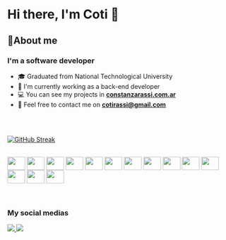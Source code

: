 # Hi there, I'm Coti 👋 

## 🙋About me
### I'm a software developer 

- 🎓 Graduated from National Technological University
- 💪 I'm currently working as a back-end developer
- 💻 You can see my projects in <a href="https://constanzarassi.com.ar/">**constanzarassi.com.ar**<a>
- 📧 Feel free to contact me on **cotirassi@gmail.com**

<br>
<br>


[![GitHub Streak](https://github-readme-streak-stats.herokuapp.com/?user=ConstanzaRassi&theme=react&hide_border=true&background=0D1117&ring=6252FF&fire=6252FF&currStreakNum=6252FF&currStreakLabel=6252FF)](https://github.com/DenverCoder1/github-readme-streak-stats)



 <div style="display: inline_block"><br>
  <img align="center" height="30" width="40" src="https://cdn.jsdelivr.net/gh/devicons/devicon/icons/visualstudio/visualstudio-plain.svg" />
  <img align="center" height="30" width="40" src="https://cdn.jsdelivr.net/gh/devicons/devicon/icons/vscode/vscode-original.svg" />    
  <img align="center" height="30" width="40" src="https://cdn.jsdelivr.net/gh/devicons/devicon/icons/csharp/csharp-plain.svg" />  
  <img align="center" height="30" width="40" src="https://cdn.jsdelivr.net/gh/devicons/devicon/icons/java/java-original.svg" />
  <img align="center" height="30" width="40" src="https://cdn.jsdelivr.net/gh/devicons/devicon/icons/html5/html5-plain.svg" />
  <img align="center" height="30" width="40" src="https://cdn.jsdelivr.net/gh/devicons/devicon/icons/css3/css3-plain.svg" />
  <img align="center" height="30" width="40" src="https://cdn.jsdelivr.net/gh/devicons/devicon/icons/javascript/javascript-plain.svg" />
  <img align="center" height="30" width="40" src="https://cdn.jsdelivr.net/gh/devicons/devicon/icons/bootstrap/bootstrap-plain.svg" />
  <img align="center" height="30" width="40" src="https://cdn.jsdelivr.net/gh/devicons/devicon/icons/postgresql/postgresql-original.svg" />
  <img align="center" height="30" width="40" src="https://cdn.jsdelivr.net/gh/devicons/devicon/icons/mysql/mysql-plain.svg" />
  <img align="center" height="30" width="40" src="https://cdn.jsdelivr.net/gh/devicons/devicon/icons/microsoftsqlserver/microsoftsqlserver-plain.svg" />
  <img align="center" height="30" width="40" src="https://cdn.jsdelivr.net/gh/devicons/devicon/icons/ubuntu/ubuntu-plain.svg" />
  <img align="center" height="30" width="40" src="https://cdn.jsdelivr.net/gh/devicons/devicon/icons/jira/jira-plain.svg" />
  <img align="center" height="30" width="40" src="https://cdn.jsdelivr.net/gh/devicons/devicon/icons/slack/slack-original.svg" />
</div>

<br>
<br>


### My social medias

<p align="left">
<a href="https://www.instagram.com/cotirassi/"><img src="https://img.icons8.com/fluency/48/000000/instagram-new.png"/>
<a href="https://www.linkedin.com/in/constanzarassi/"><img src="https://img.icons8.com/color/48/000000/linkedin.png"/>
</p>

